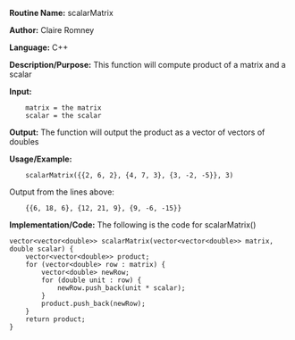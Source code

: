 **Routine Name:**       scalarMatrix

**Author:** Claire Romney

**Language:** C++

**Description/Purpose:** This function will compute product of a matrix and a scalar

**Input:** 
        
        matrix = the matrix
        scalar = the scalar
        
**Output:** The function will output the product as a vector of vectors of doubles

**Usage/Example:**

        scalarMatrix({{2, 6, 2}, {4, 7, 3}, {3, -2, -5}}, 3)
       
Output from the lines above:

        {{6, 18, 6}, {12, 21, 9}, {9, -6, -15}}
  
**Implementation/Code:** The following is the code for scalarMatrix()

    vector<vector<double>> scalarMatrix(vector<vector<double>> matrix, double scalar) {
	    vector<vector<double>> product;
	    for (vector<double> row : matrix) {
		    vector<double> newRow;
		    for (double unit : row) {
			    newRow.push_back(unit * scalar);
		    }
		    product.push_back(newRow);
	    }
	    return product;
    }
